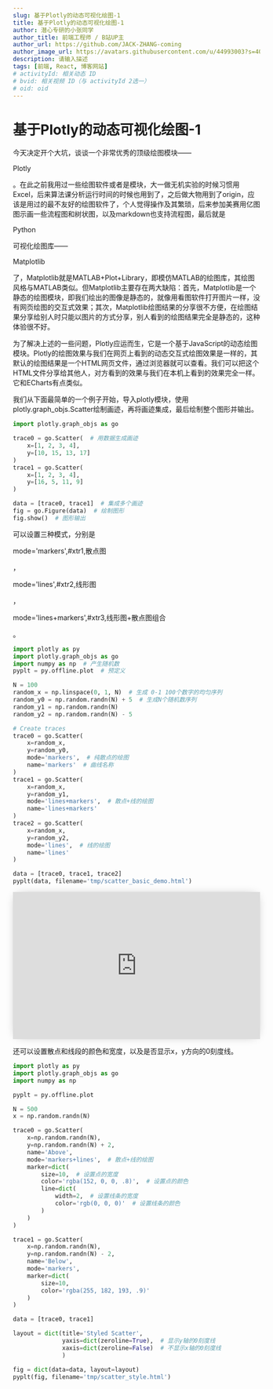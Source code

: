 ```yaml
---
slug: 基于Plotly的动态可视化绘图-1
title: 基于Plotly的动态可视化绘图-1
author: 潜心专研的小张同学
author_title: 前端工程师 / B站UP主
author_url: https://github.com/JACK-ZHANG-coming
author_image_url: https://avatars.githubusercontent.com/u/44993003?s=400&u=02570a73330dd7eeae310b302962c034b2833988&v=4
description: 请输入描述
tags: [前端, React, 博客网站]
# activityId: 相关动态 ID
# bvid: 相关视频 ID（与 activityId 2选一）
# oid: oid
---
```


<!-- truncate -->

# 基于Plotly的动态可视化绘图-1

​	今天决定开个大坑，谈谈一个非常优秀的顶级绘图模块——<p class="note note-primary">Plotly</p>。在此之前我用过一些绘图软件或者是模块，大一做无机实验的时候习惯用Excel，后来算法课分析运行时间的时候也用到了，之后做大物用到了origin，应该是用过的最不友好的绘图软件了，个人觉得操作及其繁琐，后来参加美赛用亿图图示画一些流程图和树状图，以及markdown也支持流程图，最后就是<p class="note note-primary">Python</p>可视化绘图库——<p class="note note-primary">Matplotlib</p>了，Matplotlib就是MATLAB+Plot+Library，即模仿MATLAB的绘图库，其绘图风格与MATLAB类似。但Matplotlib主要存在两大缺陷：首先，Matplotlib是一个静态的绘图模块，即我们绘出的图像是静态的，就像用看图软件打开图片一样，没有网页绘图的交互式效果；其次，Matplotlib绘图结果的分享很不方便，在绘图结果分享给别人时只能以图片的方式分享，别人看到的绘图结果完全是静态的，这种体验很不好。　　

​	为了解决上述的一些问题，Plotly应运而生，它是一个基于JavaScript的动态绘图模块。Plotly的绘图效果与我们在网页上看到的动态交互式绘图效果是一样的，其默认的绘图结果是一个HTML网页文件，通过浏览器就可以查看。我们可以把这个HTML文件分享给其他人，对方看到的效果与我们在本机上看到的效果完全一样。它和ECharts有点类似。

​	我们从下面最简单的一个例子开始，导入plotly模块，使用plotly.graph_objs.Scatter绘制画迹，再将画迹集成，最后绘制整个图形并输出。

```python
import plotly.graph_objs as go

trace0 = go.Scatter(  # 用数据生成画迹
    x=[1, 2, 3, 4],
    y=[10, 15, 13, 17]
)
trace1 = go.Scatter(
    x=[1, 2, 3, 4],
    y=[16, 5, 11, 9]
)

data = [trace0, trace1]  # 集成多个画迹
fig = go.Figure(data)  # 绘制图形
fig.show()  # 图形输出
```





​     可以设置三种模式，分别是<p class="note note-primary">mode='markers',#xtr1,散点图</p>，<p class="note note-primary">mode='lines',#xtr2,线形图</p>，<p class="note note-primary">mode='lines+markers',#xtr3,线形图+散点图组合</p>。

```python
import plotly as py
import plotly.graph_objs as go
import numpy as np  # 产生随机数
pyplt = py.offline.plot  # 预定义

N = 100
random_x = np.linspace(0, 1, N)  # 生成 0-1 100个数字的均匀序列
random_y0 = np.random.randn(N) + 5  # 生成N个随机数序列
random_y1 = np.random.randn(N)
random_y2 = np.random.randn(N) - 5

# Create traces
trace0 = go.Scatter(
    x=random_x,
    y=random_y0,
    mode='markers',  # 纯散点的绘图
    name='markers'  # 曲线名称
)
trace1 = go.Scatter(
    x=random_x,
    y=random_y1,
    mode='lines+markers',  # 散点+线的绘图
    name='lines+markers'
)
trace2 = go.Scatter(
    x=random_x,
    y=random_y2,
    mode='lines',  # 线的绘图
    name='lines'
)

data = [trace0, trace1, trace2]
pyplt(data, filename='tmp/scatter_basic_demo.html')
```



<iframe src="https://gitee.com/zshki/images/blob/master/绘图html/first_offline_start.html" height="300px" width="100%" scrolling="auto" frameborder="0" style="box-shadow: 0px 0px 20px -10px #888;">
</iframe>

​	还可以设置散点和线段的颜色和宽度，以及是否显示x，y方向的0刻度线。

```python
import plotly as py
import plotly.graph_objs as go
import numpy as np

pyplt = py.offline.plot

N = 500
x = np.random.randn(N)

trace0 = go.Scatter(
    x=np.random.randn(N),
    y=np.random.randn(N) + 2,
    name='Above',
    mode='markers+lines',  # 散点+线的绘图
    marker=dict(
        size=10,  # 设置点的宽度
        color='rgba(152, 0, 0, .8)',  # 设置点的颜色
        line=dict(
            width=2,  # 设置线条的宽度
            color='rgb(0, 0, 0)'  # 设置线条的颜色
        )
    )
)

trace1 = go.Scatter(
    x=np.random.randn(N),
    y=np.random.randn(N) - 2,
    name='Below',
    mode='markers',
    marker=dict(
        size=10,
        color='rgba(255, 182, 193, .9)'
    )
)

data = [trace0, trace1]

layout = dict(title='Styled Scatter',
              yaxis=dict(zeroline=True),  # 显示y轴的0刻度线
              xaxis=dict(zeroline=False)  # 不显示x轴的0刻度线
              )

fig = dict(data=data, layout=layout)
pyplt(fig, filename='tmp/scatter_style.html')
```